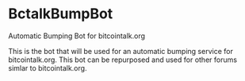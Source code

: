 # BctalkBumpBot
Automatic Bumping Bot for bitcointalk.org

This is the bot that will be used for an automatic bumping service for bitcointalk.org. This bot can be repurposed and used for other forums simlar to bitcointalk.org.
